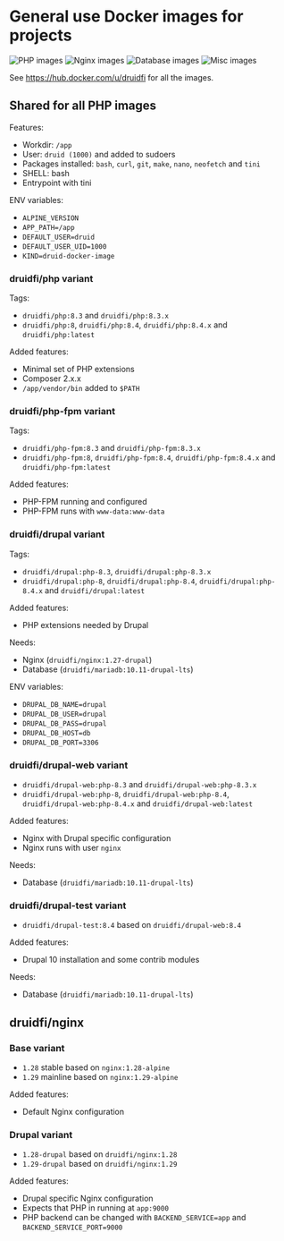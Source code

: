 # General use Docker images for projects

![PHP images](https://github.com/druidfi/docker-images/workflows/PHP%20images/badge.svg)
![Nginx images](https://github.com/druidfi/docker-images/workflows/Nginx%20images/badge.svg)
![Database images](https://github.com/druidfi/docker-images/workflows/Database%20images/badge.svg)
![Misc images](https://github.com/druidfi/docker-images/workflows/Misc%20images/badge.svg)

See https://hub.docker.com/u/druidfi for all the images.

## Shared for all PHP images

Features:

- Workdir: `/app`
- User: `druid (1000)` and added to sudoers
- Packages installed: `bash`, `curl`, `git`, `make`, `nano`, `neofetch` and `tini`
- SHELL: bash
- Entrypoint with tini

ENV variables:

- `ALPINE_VERSION`
- `APP_PATH=/app`
- `DEFAULT_USER=druid`
- `DEFAULT_USER_UID=1000`
- `KIND=druid-docker-image`

### druidfi/php variant

Tags:

- `druidfi/php:8.3` and `druidfi/php:8.3.x` 
- `druidfi/php:8`, `druidfi/php:8.4`, `druidfi/php:8.4.x` and `druidfi/php:latest`

Added features:

- Minimal set of PHP extensions
- Composer 2.x.x
- `/app/vendor/bin` added  to `$PATH`

### druidfi/php-fpm variant

Tags:

- `druidfi/php-fpm:8.3` and `druidfi/php-fpm:8.3.x`
- `druidfi/php-fpm:8`, `druidfi/php-fpm:8.4`, `druidfi/php-fpm:8.4.x` and `druidfi/php-fpm:latest`

Added features:

- PHP-FPM running and configured
- PHP-FPM runs with `www-data:www-data`

### druidfi/drupal variant

Tags:

- `druidfi/drupal:php-8.3`, `druidfi/drupal:php-8.3.x`
- `druidfi/drupal:php-8`, `druidfi/drupal:php-8.4`, `druidfi/drupal:php-8.4.x` and `druidfi/drupal:latest`

Added features:

- PHP extensions needed by Drupal

Needs:

- Nginx (`druidfi/nginx:1.27-drupal`)
- Database (`druidfi/mariadb:10.11-drupal-lts`)

ENV variables:

- `DRUPAL_DB_NAME=drupal`
- `DRUPAL_DB_USER=drupal`
- `DRUPAL_DB_PASS=drupal`
- `DRUPAL_DB_HOST=db`
- `DRUPAL_DB_PORT=3306`

### druidfi/drupal-web variant

- `druidfi/drupal-web:php-8.3` and `druidfi/drupal-web:php-8.3.x`
- `druidfi/drupal-web:php-8`, `druidfi/drupal-web:php-8.4`, `druidfi/drupal-web:php-8.4.x` and `druidfi/drupal-web:latest`

Added features:

- Nginx with Drupal specific configuration
- Nginx runs with user `nginx`

Needs:

- Database (`druidfi/mariadb:10.11-drupal-lts`)

### druidfi/drupal-test variant

- `druidfi/drupal-test:8.4` based on `druidfi/drupal-web:8.4`

Added features:

- Drupal 10 installation and some contrib modules

Needs:

- Database (`druidfi/mariadb:10.11-drupal-lts`)

## druidfi/nginx

### Base variant

- `1.28` stable based on `nginx:1.28-alpine`
- `1.29` mainline based on `nginx:1.29-alpine`

Added features:

- Default Nginx configuration

### Drupal variant

- `1.28-drupal` based on `druidfi/nginx:1.28`
- `1.29-drupal` based on `druidfi/nginx:1.29`

Added features:

- Drupal specific Nginx configuration
- Expects that PHP in running at `app:9000`
- PHP backend can be changed with `BACKEND_SERVICE=app` and `BACKEND_SERVICE_PORT=9000`
